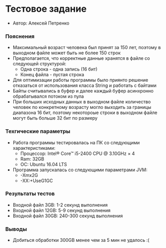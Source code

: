 # Тестовое задание #
* Автор: Алексей Петренко
### Пояснения ###
* Максимальный возраст человека был принят за 150 лет, поэтому в выходном файле может быть не более 150 строк
* Предполагается, что корректные данные хранятся в файле со следующей структурой:
    * Одна строка - одна запись (16 бит)
    * Конец файла - пустая строка
* Для оптимизации работы программы было приянто решение отказаться от использования класса String и работать с байтами
* Байты считывались в буфер и далее каждый буфер асинхронно обрабатывался потоком из пула
* При больших исходных данных в выходном файле количество человек по конкретному возрасту могло выходить за границы диапазона 16 бит, поэтому некотороые строки в выходном файле могут быть больше 32 бит по размеру
### Техгические параметры ###
* Работа программы тестировалась на ПК со следующими характеристиками:
    * Процессор: Intel® Core™ i5-2400 CPU @ 3.10GHz × 4 
    * Ram: 32GB
    * ОС: Ubuntu 16.04 LTS
* Программа запускалась со следующими параметрами JVM:
    * -Xmx2G
    * -XX:+UseG1GC
### Результаты тестов ###
* Входной файл 3GB: 1-2 секунд выполнения
* Входной файл 12GB: 5-9 секунд выполнения
* Входной файл 30GB: 240-300 секунд выполнения
### Выводы ###
* Добиться обработки 300GB менее чем за 5 мин не удалось :(